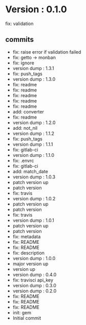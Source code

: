 # Version : 0.1.0

fix: validation

## commits

* fix: raise error if validation failed
* fix: getto -> monban
* fix: ignore
* version dump : 1.3.1
* fix: push_tags
* version dump : 1.3.0
* fix: readme
* fix: readme
* fix: readme
* fix: readme
* fix: readme
* add: converter
* fix: readme
* version dump : 1.2.0
* add: not_nil
* version dump : 1.1.2
* fix: push_tags
* version dump : 1.1.1
* fix: gitlab-ci
* version dump : 1.1.0
* fix: .envrc
* fix: gitlab-ci
* add: match_date
* version dump : 1.0.3
* patch version up
* patch version
* fix: travis
* version dump : 1.0.2
* patch version up
* patch version
* fix: travis
* version dump : 1.0.1
* patch version up
* patch version
* fix: metadata
* fix: README
* fix: README
* fix: description
* version dump : 1.0.0
* major version up
* version up
* version dump : 0.4.0
* fix: travisci api_key
* version dump : 0.3.0
* version dump : 0.2.0
* fix: README
* fix: README
* fix: README
* init: gem
* Initial commit

